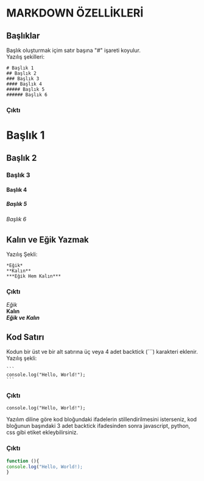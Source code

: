 # **MARKDOWN ÖZELLİKLERİ**
## Başlıklar
Başlık oluşturmak içim satır başına "#" işareti koyulur.\
Yazılış şekilleri:
````
# Başlık 1
## Başlık 2
### Başlık 3
#### Başlık 4
##### Başlık 5
###### Başlık 6
````
### **Çıktı**
# Başlık 1
## Başlık 2
### Başlık 3
#### Başlık 4
##### Başlık 5
###### Başlık 6

## Kalın ve Eğik Yazmak 
Yazılış Şekli:
````
*Eğik*
**Kalın**
***Eğik Hem Kalın***
````
### **Çıktı**
*Eğik*\
**Kalın**\
***Eğik ve Kalın***

## Kod Satırı
Kodun bir üst ve bir alt satırına üç veya 4 adet backtick (```) karakteri eklenir.
Yazılış şekli:
````
```
console.log("Hello, World!");
```
````
### **Çıktı**
```
console.log("Hello, World!");
```
Yazılım diline göre kod bloğundaki ifadelerin stillendirilmesini isterseniz, kod bloğunun başındaki 3 adet backtick ifadesinden sonra javascript, python, css gibi etiket ekleybilirsiniz.
### **Çıktı**
``` javascript
function (){
console.log("Hello, World!);
}
```





